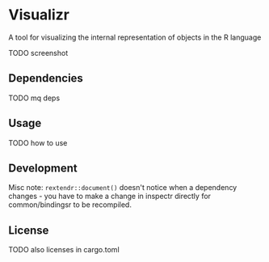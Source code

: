# Visualizr

A tool for visualizing the internal representation of objects in the R language

TODO screenshot

## Dependencies

TODO mq deps

## Usage

TODO how to use

## Development

Misc note: `rextendr::document()` doesn't notice when a dependency changes - you have to make a change in inspectr directly for common/bindingsr to be recompiled.

## License

TODO also licenses in cargo.toml
